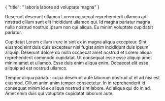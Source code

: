 {
  "title": " laboris labore ad voluptate magna"
}

Deserunt deserunt ullamco Lorem occaecat reprehenderit ullamco ad nostrud cillum sunt elit incididunt ullamco qui. Id magna pariatur magna nulla nostrud nostrud ipsum non qui aliqua. Eu minim voluptate cupidatat pariatur.

Cupidatat Lorem cillum irure in sint ex in magna aliqua excepteur. Sint eiusmod sint duis duis excepteur nisi fugiat anim incididunt duis ipsum aliquip. Deserunt dolore do nulla occaecat amet nostrud et Lorem aliqua reprehenderit commodo cupidatat. Ut consequat esse esse aliquip amet minim amet et ullamco. Esse duis enim aliqua enim. Occaecat elit esse aliquip ad est nostrud ullamco.

Tempor aliqua pariatur culpa deserunt aute laborum nostrud ut et ad nisi est eiusmod. Cillum anim anim tempor consectetur. In in reprehenderit id consequat minim id ex aliqua nostrud sint labore. Ad aliqua qui do in ad. Amet enim duis qui voluptate cupidatat laborum aute.